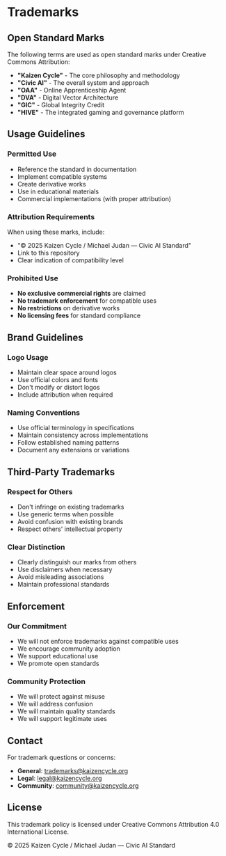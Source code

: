 # Trademarks

## Open Standard Marks

The following terms are used as open standard marks under Creative Commons Attribution:

- **"Kaizen Cycle"** - The core philosophy and methodology
- **"Civic AI"** - The overall system and approach
- **"OAA"** - Online Apprenticeship Agent
- **"DVA"** - Digital Vector Architecture
- **"GIC"** - Global Integrity Credit
- **"HIVE"** - The integrated gaming and governance platform

## Usage Guidelines

### Permitted Use
- Reference the standard in documentation
- Implement compatible systems
- Create derivative works
- Use in educational materials
- Commercial implementations (with proper attribution)

### Attribution Requirements
When using these marks, include:
- "© 2025 Kaizen Cycle / Michael Judan — Civic AI Standard"
- Link to this repository
- Clear indication of compatibility level

### Prohibited Use
- **No exclusive commercial rights** are claimed
- **No trademark enforcement** for compatible uses
- **No restrictions** on derivative works
- **No licensing fees** for standard compliance

## Brand Guidelines

### Logo Usage
- Maintain clear space around logos
- Use official colors and fonts
- Don't modify or distort logos
- Include attribution when required

### Naming Conventions
- Use official terminology in specifications
- Maintain consistency across implementations
- Follow established naming patterns
- Document any extensions or variations

## Third-Party Trademarks

### Respect for Others
- Don't infringe on existing trademarks
- Use generic terms when possible
- Avoid confusion with existing brands
- Respect others' intellectual property

### Clear Distinction
- Clearly distinguish our marks from others
- Use disclaimers when necessary
- Avoid misleading associations
- Maintain professional standards

## Enforcement

### Our Commitment
- We will not enforce trademarks against compatible uses
- We encourage community adoption
- We support educational use
- We promote open standards

### Community Protection
- We will protect against misuse
- We will address confusion
- We will maintain quality standards
- We will support legitimate uses

## Contact

For trademark questions or concerns:
- **General**: trademarks@kaizencycle.org
- **Legal**: legal@kaizencycle.org
- **Community**: community@kaizencycle.org

## License

This trademark policy is licensed under Creative Commons Attribution 4.0 International License.

© 2025 Kaizen Cycle / Michael Judan — Civic AI Standard